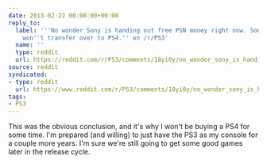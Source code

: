 ```yaml
---
date: 2013-02-22 00:00:00+00:00
reply_to:
  label: '''No wonder Sony is handing out free PSN money right now. Sony: PSN games
    won''t transfer over to PS4.'' on /r/PS3'
  name: ''
  type: reddit
  url: https://reddit.com/r/PS3/comments/18yi0y/no_wonder_sony_is_handing_out_free_psn_money/
source: reddit
syndicated:
- type: reddit
  url: https://www.reddit.com/r/PS3/comments/18yi0y/no_wonder_sony_is_handing_out_free_psn_money/c8jbpvh/
tags:
- PS3
---
```


This was the obvious conclusion, and it's why I won't be buying a PS4 for some time. I'm prepared (and willing) to just have the PS3 as my console for a couple more years. I'm sure we're still going to get some good games later in the release cycle.
